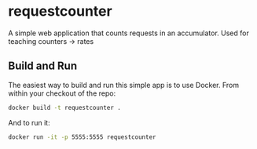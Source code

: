 # requestcounter
A simple web application that counts requests in an accumulator.  Used for teaching counters -> rates

## Build and Run
The easiest way to build and run this simple app is to use Docker. From within your checkout of the repo:

```sh
docker build -t requestcounter .
```

And to run it:

```sh
docker run -it -p 5555:5555 requestcounter
```

